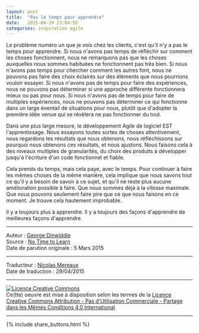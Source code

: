 ```yaml
---
layout: post
title:  "Pas le temps pour apprendre"
date:   2015-04-29 23:04:55
categories: inspiration agile
---
```


Le problème numéro un que je vois chez les clients, c'est qu'il n'y a pas le temps pour apprendre. Si nous n'avons pas temps de réfléchir sur comment les choses fonctionnent, nous ne remarquons pas que les choses auxquelles nous sommes habituées ne fonctionnent pas très bien. Si nous n'avons pas temps pour chercher comment les autres font, nous ne pouvons pas faire des choix éclairés sur des éléments que nous pourrions vouloir essayer. Si nous n'avons pas de temps pour faire des expériences, nous ne pouvons pas déterminer si une approche différente fonctionnera mieux ou pas pour nous. Si nous n'avons pas de temps pour faire de multiples expériences, nous ne pouvons pas déterminer ce qui fonctionne dans un large éventail de situations pour nous, plutôt que d'adopter la première idée venue qui se révèlera ne pas fonctionner du tout.

Dans une plus large mesure, le développement Agile de logiciel EST l'apprentissage. Nous essayons toutes sortes de choses attentivement, nous regardons les résultats que nous obtenons, nous réfléchissons sur pourquoi nous obtenons ces résultats, et nous ajustons. Nous faisons cela à des niveaux multiples de granularités, du choix des produits à développer jusqu'à l'écriture d'un code fonctionnel et fiable.

Cela prends du temps, mais cela paye, avec le temps. Pour continuer à faire les mêmes choses de la même manière, cela implique que nous savons tout ce qu'il y a besoin de savoir à ce sujet, et qu'il ne reste plus aucune amélioration possible à faire. Que nous sommes déjà à la vitesse maximale. Que nous pouvons seulement faire pire que ce que nous faisons en ce moment. Je trouve cela hautement improbable.

Il y a toujours plus à apprendre. Il y a toujours des façons d'apprendre de meilleures façons d'apprendre.


---
Auteur : [George Dinwiddie](http://blog.gdinwiddie.com/about/)  
Source : [No Time to Learn](http://blog.gdinwiddie.com/2015/03/05/no-time-to-learn/)  
Date de parution originale : 5 Mars 2015  

---
Traducteur : [Nicolas Mereaux](http://www.les-traducteurs-agiles.org/traducteurs/)  
Date de traduction : 29/04/2015  

---

<a rel="license" href="http://creativecommons.org/licenses/by-nc-sa/4.0/"><img alt="Licence Creative Commons" style="border-width:0" src="http://i.creativecommons.org/l/by-nc-sa/4.0/88x31.png" /></a><br />Ce(tte) oeuvre est mise à disposition selon les termes de la <a rel="license" href="http://creativecommons.org/licenses/by-nc-sa/4.0/">Licence Creative Commons Attribution - Pas d'Utilisation Commerciale - Partage dans les Mêmes Conditions 4.0 International</a>.

---

{% include share_buttons.html %}
